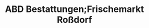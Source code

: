 ---
title: "ABD Bestattungen;Frischemarkt Roßdorf"
url: /rossdorf/abd-bestattungen-frischemarkt-rossdorf/
shop: Bestattungen
---